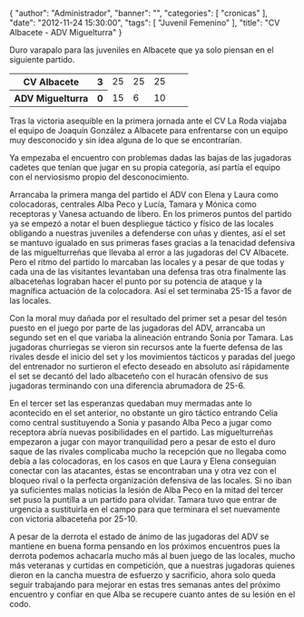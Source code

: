 {
  "author": "Administrador", 
  "banner": "", 
  "categories": [
    "cronicas"
  ], 
  "date": "2012-11-24 15:30:00", 
  "tags": [
    "Juvenil Femenino"
  ], 
  "title": "CV Albacete - ADV Miguelturra"
}

Duro varapalo para las juveniles en Albacete que ya solo piensan en el siguiente partido.

<table>
<tr>
<th>CV Albacete</th><th>3</th><td>25</td><td>25</td><td>25</td><td></td><td></td>
</tr>
<tr>
<th>ADV Miguelturra</th><th>0</th><td>15</td><td>6</td><td>10</td><td></td><td></td>
</tr>
</table>

Tras la victoria asequible en la primera jornada ante el CV La Roda viajaba el equipo de Joaquín González a Albacete para enfrentarse con un equipo muy desconocido y sin idea alguna de lo que se encontrarían.
<!--break-->
Ya empezaba el encuentro con problemas dadas las bajas de las jugadoras cadetes que tenían que jugar en su propia categoría, así partía el equipo con el nerviosismo propio del desconocimiento.

Arrancaba la primera manga del partido el ADV con Elena y Laura como colocadoras, centrales Alba Peco y Lucía, Tamara y Mónica como receptoras y Vanesa actuando de líbero. En los primeros puntos del partido ya se empezó a notar el buen despliegue táctico y físico de las locales obligando a nuestras juveniles a defenderse con uñas y dientes, así el set se mantuvo igualado en sus primeras fases gracias a la tenacidad defensiva de las miguelturreñas que llevaba al error a las jugadoras del CV Albacete. Pero el ritmo del partido lo marcaban las locales y a pesar de que todas y cada una de las visitantes levantaban una defensa tras otra finalmente las albaceteñas lograban hacer el punto por su potencia de ataque y la magnífica actuación de la colocadora. Así el set terminaba 25-15 a  favor de las locales.

Con la moral muy dañada por el resultado del primer set a pesar del tesón puesto en el juego por parte de las jugadoras del ADV, arrancaba un segundo set en el que variaba la alineación entrando Sonia por Tamara. Las jugadoras churriegas se vieron sin recursos ante la fuerte defensa de las rivales desde el inicio del set y los movimientos tácticos y paradas del juego del entrenador no surtieron el efecto deseado en absoluto así rápidamente el set se decantó del lado albaceteño con el huracán ofensivo de sus jugadoras terminando con una diferencia abrumadora de 25-6.

En el tercer set las esperanzas quedaban muy mermadas ante lo acontecido en el set anterior, no obstante un giro táctico entrando Celia como central sustituyendo a Sonia y pasando Alba Peco a jugar como receptora abría nuevas posibilidades en el partido. Las miguelturreñas empezaron a jugar con mayor tranquilidad pero a pesar de esto el duro saque de las rivales complicaba mucho la recepción que no llegaba como debía a las colocadoras, en los casos en que Laura y Elena conseguían conectar con las atacantes, éstas se encontraban una y otra vez con el bloqueo rival o la perfecta organización defensiva de las locales. Si no iban ya suficientes malas noticias la lesión de Alba Peco en la mitad del tercer set puso la puntilla a un partido para olvidar. Tamara tuvo que entrar de urgencia a sustituirla en el campo para que terminara el set nuevamente con victoria albaceteña por 25-10.

A pesar de la derrota el estado de ánimo de las jugadoras del ADV se mantiene en buena forma pensando en los próximos encuentros pues la derrota podemos achacarla mucho más al buen juego de las locales, mucho más veteranas y curtidas en competición, que a nuestras jugadoras quienes dieron en la cancha muestra de esfuerzo y sacrificio, ahora solo queda seguir trabajando para mejorar en estas tres semanas antes del próximo encuentro y confiar en que Alba se recupere cuanto antes de su lesión en el codo.

